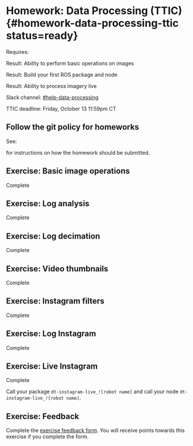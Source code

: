 # Homework: Data Processing (TTIC) {#homework-data-processing-ttic status=ready}

<div class='requirements' markdown='1'>

Requires: [](#introduction_to_ros)

Result: Ability to perform basic operations on images

Result: Build your first ROS package and node

Result: Ability to process imagery live

</div>


Slack channel: [#help-data-processing](https://duckietown.slack.com/archives/C7ADTM7GF)

TTIC deadline: Friday, October 13 11:59pm CT

## Follow the git policy for homeworks

See: [](#git-policy-homeworks)

for instructions on how the homework should be submitted.


## Exercise: Basic image operations

Complete [](#exercise-specifications)

## Exercise: Log analysis

Complete [](#exercise-bag-analysis)

## Exercise: Log decimation

Complete [](#exercise-bag-in-out)

## Exercise: Video thumbnails

Complete [](#exercise-bag-images)

## Exercise: Instagram filters

Complete [](#exercise-instagram)

## Exercise: Log Instagram

Complete [](#exercise-bag-mirror)

## Exercise: Live Instagram

Complete [](#exercise-instagram-live)

Call your package `dt-instagram-live_![robot name]` and call your node `dt-instagram-live_![robot name]`.

## Exercise: Feedback

Complete the [exercise feedback form](https://docs.google.com/forms/d/e/1FAIpQLSd3Vwd0Bp1euuMXSogZVCmvE5BzWREXge9Mokhjw6FXpPbJgA/viewform?usp=sf_link). You will receive points towards this exercise if you complete the form.
